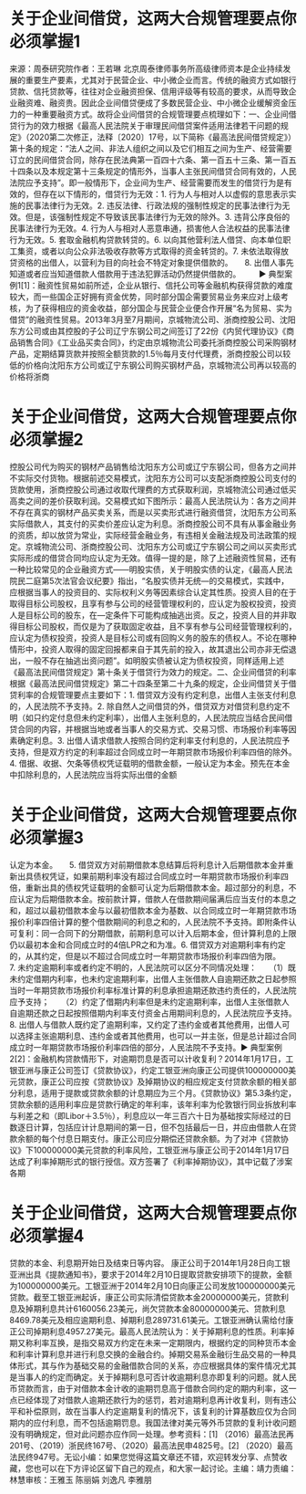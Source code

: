 # 关于企业间借贷，这两大合规管理要点你必须掌握1

来源：周泰研究院作者：王若琳 北京周泰律师事务所高级律师资本是企业持续发展的重要生产要素，尤其对于民营企业、中小微企业而言。传统的融资方式如银行贷款、信托贷款等，往往对企业融资担保、信用评级等有较高的要求，从而导致企业融资难、融资贵。因此企业间借贷便成了多数民营企业、中小微企业缓解资金压力的一种重要融资方式。故将企业间借贷的合规管理要点梳理如下：一、企业间借贷行为的效力根据《最高人民法院关于审理民间借贷案件适用法律若干问题的规定》（2020第二次修正，法释〔2020〕17号，以下简称《最高法民间借贷规定》）第十条的规定：“法人之间、非法人组织之间以及它们相互之间为生产、经营需要订立的民间借贷合同，除存在民法典第一百四十六条、第一百五十三条、第一百五十四条以及本规定第十三条规定的情形外，当事人主张民间借贷合同有效的，人民法院应予支持”。即一般情形下，企业间为生产、经营需要而发生的借贷行为是有效的，但存在以下情形的，借贷行为无效：1. 行为人与相对人以虚假的意思表示实施的民事法律行为无效。2. 违反法律、行政法规的强制性规定的民事法律行为无效。但是，该强制性规定不导致该民事法律行为无效的除外。3. 违背公序良俗的民事法律行为无效。4. 行为人与相对人恶意串通，损害他人合法权益的民事法律行为无效。5. 套取金融机构贷款转贷的。6. 以向其他营利法人借贷、向本单位职工集资，或者以向公众非法吸收存款等方式取得的资金转贷的。7. 未依法取得放贷资格的出借人，以营利为目的向社会不特定对象提供借款的。　　8. 出借人事先知道或者应当知道借款人借款用于违法犯罪活动仍然提供借款的。 　　▶ 典型案例1[1]：融资性贸易如前所述，企业从银行、信托公司等金融机构获得贷款的难度较大，而一些国企正好拥有资金优势，同时部分国企需要贸易业务来应对上级考核，为了获得相应的资金收益，部分国企与民营企业便合作开展“名为贸易、实为借贷”的融资性贸易。2013年3月至7月期间，京城物流公司、浙商控股公司、沈阳东方公司或由其控股的子公司辽宁东钢公司之间签订了22份《内贸代理协议》《商品销售合同》《工业品买卖合同》，约定由京城物流公司委托浙商控股公司采购钢材产品，定期结算货款并按照全额货款的1.5％每月支付代理费，浙商控股公司以较低的价格向沈阳东方公司或辽宁东钢公司购买钢材产品，京城物流公司再以较高的价格将浙商

# 关于企业间借贷，这两大合规管理要点你必须掌握2

控股公司代为购买的钢材产品销售给沈阳东方公司或辽宁东钢公司，但各方之间并不实际交付货物。根据前述交易模式，沈阳东方公司可以支配浙商控股公司支付的货款使用，浙商控股公司通过收取代理费的方式获取利润，京城物流公司通过低买高卖之间的差价获取利润。交易模式如下图所示：最高人民法院认为：各方之间并不存在真实的钢材产品买卖关系，而是以买卖形式进行融资借贷，沈阳东方公司系实际借款人，其支付的买卖价差应认定为利息。浙商控股公司不具有从事金融业务的资质，却以放贷为常业，实际经营金融业务，有违相关金融法规及司法政策的规定。京城物流公司、浙商控股公司、沈阳东方公司或辽宁东钢公司之间以买卖形式实际形成的借贷合同均应认定为无效。值得一提的是，除了上述融资性贸易，还有一种比较常见的企业融资方式——明股实债，关于明股实债的认定，《最高人民法院民二庭第5次法官会议纪要》指出，“名股实债并无统—的交易模式，实践中，应根据当事人的投资目的、实际权利义务等因素综合认定其性质。投资人目的在于取得目标公司股权，且享有参与公司的经营管理权利的，应认定为股权投资，投资人是目标公司的股东，在—定条件下可能构成抽逃出资。反之，投资人目的并非取得目标公司股权，而仅是为了获取固定收益，且不享有参与公司经营管理权利的，应认定为债权投资，投资人是目标公司或有回购义务的股东的债权人。不论在哪种情形中，投资人取得的固定回报都来自于其先前的投入，故其退出公司亦非无偿退出，一般不存在抽逃出资问题”。如明股实债被认定为债权投资，同样适用上述《最高法民间借贷规定》第十条关于借贷行为效力的规定。二、企业间借贷的利率 根据《最高法民间借贷规定》第二十四条至第二十九条的规定，企业间借贷关于借贷利率的合规管理要点主要如下：1. 借贷双方没有约定利息，出借人主张支付利息的，人民法院不予支持。2. 除自然人之间借贷的外，借贷双方对借贷利息约定不明（如只约定付息但未约定利率），出借人主张利息的，人民法院应当结合民间借贷合同的内容，并根据当地或者当事人的交易方式、交易习惯、市场报价利率等因素确定利息。3. 出借人请求借款人按照合同约定利率支付利息的，人民法院应予支持，但是双方约定的利率超过合同成立时一年期贷款市场报价利率四倍的除外。　　4. 借据、收据、欠条等债权凭证载明的借款金额，一般认定为本金。预先在本金中扣除利息的，人民法院应当将实际出借的金额

# 关于企业间借贷，这两大合规管理要点你必须掌握3

认定为本金。　　5. 借贷双方对前期借款本息结算后将利息计入后期借款本金并重新出具债权凭证，如果前期利率没有超过合同成立时一年期贷款市场报价利率四倍，重新出具的债权凭证载明的金额可认定为后期借款本金。超过部分的利息，不应认定为后期借款本金。按前款计算，借款人在借款期间届满后应当支付的本息之和，超过以最初借款本金与以最初借款本金为基数、以合同成立时一年期贷款市场报价利率四倍计算的整个借款期间的利息之和的，人民法院不予支持。即附条件认可复利：同一合同下的分期借款，前期利息可以计入后期本金，但计算利息的上限仍以最初本金和合同成立时的4倍LPR之和为准。6. 借贷双方对逾期利率有约定的，从其约定，但是以不超过合同成立时一年期贷款市场报价利率四倍为限。　　7. 未约定逾期利率或者约定不明的，人民法院可以区分不同情况处理：　　（1）既未约定借期内利率，也未约定逾期利率，出借人主张借款人自逾期还款之日起参照当时一年期贷款市场报价利率标准计算的利息承担逾期还款违约责任的，人民法院应予支持；　　（2）约定了借期内利率但是未约定逾期利率，出借人主张借款人自逾期还款之日起按照借期内利率支付资金占用期间利息的，人民法院应予支持。8. 出借人与借款人既约定了逾期利率，又约定了违约金或者其他费用，出借人可以选择主张逾期利息、违约金或者其他费用，也可以一并主张，但是总计超过合同成立时一年期贷款市场报价利率四倍的部分，人民法院不予支持。▶ 典型案例2[2]：金融机构贷款情形下，对逾期罚息是否可以计收复利？2014年1月17日，工银亚洲与康正公司签订《贷款协议》，约定工银亚洲向康正公司提供100000000美元贷款，康正公司应按《贷款协议》及掉期协议的相应规定支付贷款余额的相关部分利息，适用于提款或贷款余额的计息期应为三个月。《贷款协议》第5.3条约定，贷款余额的适用利率应是贷款行确定的年利率，该年利率为伦敦银行同业拆放利率与利差之和（即Libor＋3.5％），利息应以一年三百六十日为基础按实际经过的日数逐日计算，包括应计计息期间的第一日，但不包括最后一日，并应由借款人在贷款余额的每个付息日期支付。康正公司应分期偿还贷款余额。为了对冲《贷款协议》下100000000美元贷款的利率风险，工银亚洲与康正公司于2014年1月17日达成了利率掉期形式的银行授信。双方签署了《利率掉期协议》，其中记载了涉案各期

# 关于企业间借贷，这两大合规管理要点你必须掌握4

贷款的本金、利息期开始日及结束日等内容。 康正公司于2014年1月28日向工银亚洲出具《提款通知书》，要求于2014年2月10日提取贷款安排项下的提款，金额为100000000美元。工银亚洲于2014年2月10日向康正公司发放100000000美元贷款。截至工银亚洲起诉，康正公司实际清偿贷款本金20000000美元，贷款利息及掉期利息共计6160056.23美元，尚欠贷款本金80000000美元、贷款利息8469.78美元及相应逾期利息、掉期利息289731.61美元。工银亚洲确认需给付康正公司掉期利息4957.27美元。最高人民法院认为：关于掉期利息的性质。利率掉期又称利率互换，是指交易双方约定在未来一定期限内，根据约定的同种货币本金和利率计算利息并进行利息交换的金融合约。掉期交易系金融衍生品交易的一种具体形式，其与作为基础交易的金融借款合同的关系，亦应根据具体的案件情况尤其是当事人的约定而确定。关于掉期利息可否计收逾期利息亦即复利的问题。就人民币贷款而言，由于对借款本金计收的逾期罚息高于借款合同约定的期内利率，这一点已经体现了对借款人逾期还款行为的惩罚，若对逾期利息再计收复利，则有违公平和补偿原则，故在当事人约定逾期复利的情况下，该复利的计算基数应仅为合同期内的应付利息，而不包括逾期罚息。我国法律对美元等外币贷款的复利计收问题没有明确规定，但对此问题亦应作同一处理。参考资料：[1] （2016）最高法民再201号、（2019）浙民终167号、（2020）最高法民申4825号。[2] （2020）最高法民终947号。无讼小编：如果您觉得这篇文章还不错，欢迎转发分享、点赞收藏，您也可以在下方评论区留下自己的观点，和大家一起讨论。主编：靖力责编：林慧审核：王雅玉 陈丽娟 刘逸凡 李雅朋

